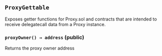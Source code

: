 ## `ProxyGettable`



Exposes getter functions for Proxy.sol and contracts that are intended to receive
delegatecall data from a Proxy instance.


### `proxyOwner() → address` (public)



Returns the proxy owner address


